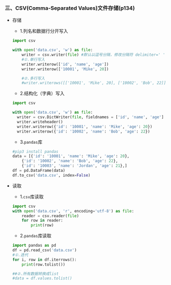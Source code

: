 ### 三、CSV(Comma-Separated Values)文件存储(p134)
- 存储
  - 1.列名和数据行分开写入
  ```python
  import csv

  with open('data.csv', 'w') as file:
      writer = csv.writer(file) #默认以逗号分隔，修改分隔符 delimiter=' '
      #①.单行写入
      writer.writerow(['id', 'name', 'age'])
      writer.writerow(['10001', 'Mike', 20])

      #②.多行写入
      #writer.writerows([['10001', 'Mike', 20], ['10002', 'Bob', 22]])
  ```
  - 2.结构化（字典）写入
  ```python
  import csv

  with open('data.csv', 'w') as file:
    writer = csv.DictWriter(file, fieldnames = ['id', 'name', 'age'] )
    writer.writeheader()
    writer.writerow({'id': '10001', 'name': 'Mike', 'age': 20})
    writer.writerow({'id': '10002', 'name': 'Bob', 'age': 22})
  ```

  - 3.`pandas`库
  ```python
  #pip3 install pandas
  data = [{'id': '10001', 'name': 'Mike', 'age': 20},
      {'id': '10002', 'name': 'Bob', 'age': 22},
      {'id': '10003', 'name': 'Jordan', 'age': 21},]
  df = pd.DataFrame(data)
  df.to_csv('data.csv', index=False)
  ```
- 读取
  - 1.`csv`库读取
  ```python
  import csv
  with open('data.csv', 'r', encoding='utf-8') as file:
      reader = csv.reader(file)
      for row in reader:
          print(row)
  ```

  - 2.`pandas`库读取
  ```python
  import pandas as pd
  df = pd.read_csv('data.csv')
  #①.迭代
  for i, row in df.iterrows():
      print(row.tolist())

  ##②.所有数据转换成list
  #data = df.values.tolist()
  ```
